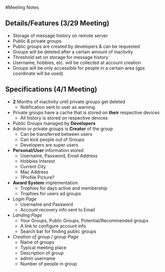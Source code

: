
#Meeting Notes

## Details/Features (3/29 Meeting)

- Storage of message history on remote server
- Public & private groups
- Public groups are created by developers & can be requested
- Groups will be deleted after a certain amount of inactivity
- Threshold set on storage for message history
- Username, hobbies, etc. will be collected at account creation
- Groups will be only accessible for people in a certain area (gps coordinate will be used)

## Specifications (4/1 Meeting)
- **2** Months of inactivity until private groups get deleted
  - Notification sent to user as warning
- Private groups have a cache that is stored on **their** respective devices
  - All history is stored on respective devices
- Public Groups managed by **Developers**
- Admin or private groups is **Creator** of the group
  - Can be transferred between users
  - Can kick people out of Groups
  - Developers are super users
- **Personal/User** information stored
  - Username, Password, Email Address
  - Hobbies Interest
  - Current City
  - Mac Address
  - ?Profile Picture?
- **Award System** implementation
  - Trophies for days active and membership
  - Trophies for users ad groups
- _Login Page_
  - Username and Password
  - Account recovery info sent to Email
- _Landing Page_
  - Your Groups, Public Groups, Potential/Recommended groups
  - A link to configure account info
  - Search bar for finding public groups
- _Creation of group / group Page_
  - Name of groups
  - Typical meeting place
  - Description of group
  - admin username
  - Number of people in group
